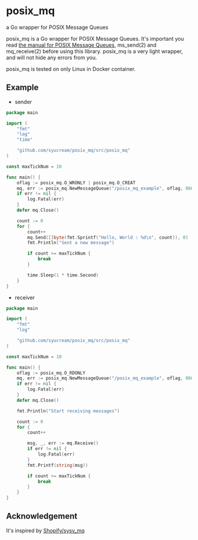 # posix_mq

a Go wrapper for POSIX Message Queues

posix_mq is a Go wrapper for POSIX Message Queues. It's important you read [the manual for POSIX Message Queues](http://man7.org/linux/man-pages/man7/mq_overview.7.html), ms_send(2) and mq_receive(2) before using this library. posix_mq is a very light wrapper, and will not hide any errors from you.

posix_mq is tested on only Linux in Docker container.

## Example

- sender

```go
package main

import (
	"fmt"
	"log"
	"time"

	"github.com/syucream/posix_mq/src/posix_mq"
)

const maxTickNum = 10

func main() {
	oflag := posix_mq.O_WRONLY | posix_mq.O_CREAT
	mq, err := posix_mq.NewMessageQueue("/posix_mq_example", oflag, 0666, nil)
	if err != nil {
		log.Fatal(err)
	}
	defer mq.Close()

	count := 0
	for {
		count++
		mq.Send([]byte(fmt.Sprintf("Hello, World : %d\n", count)), 0)
		fmt.Println("Sent a new message")

		if count >= maxTickNum {
			break
		}

		time.Sleep(1 * time.Second)
	}
}
```

- receiver

```go
package main

import (
	"fmt"
	"log"

	"github.com/syucream/posix_mq/src/posix_mq"
)

const maxTickNum = 10

func main() {
	oflag := posix_mq.O_RDONLY
	mq, err := posix_mq.NewMessageQueue("/posix_mq_example", oflag, 0666, nil)
	if err != nil {
		log.Fatal(err)
	}
	defer mq.Close()

	fmt.Println("Start receiving messages")

	count := 0
	for {
		count++

		msg, _, err := mq.Receive()
		if err != nil {
			log.Fatal(err)
		}
		fmt.Printf(string(msg))

		if count >= maxTickNum {
			break
		}
	}
}
```

## Acknowledgement

It's inspired by [Shopify/sysv_mq](https://github.com/Shopify/sysv_mq)

